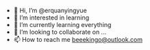 - 👋 Hi, I’m @erquanyingyue
- 👀 I’m interested in learning
- 🌱 I’m currently learning everything
- 💞️ I’m looking to collaborate on ...
- 📫 How to reach me beeekingo@outlook.com

<!---
erquanyingyue/erquanyingyue is a ✨ special ✨ repository because its `README.md` (this file) appears on your GitHub profile.
You can click the Preview link to take a look at your changes.
--->
